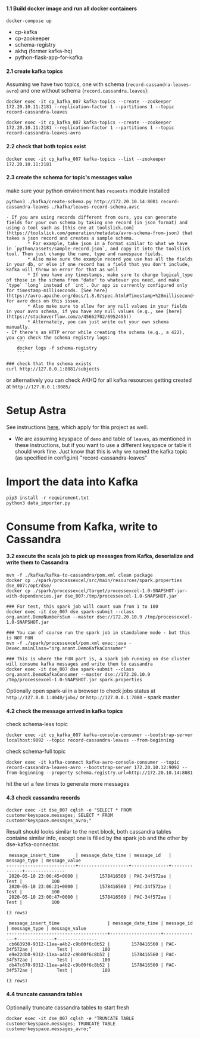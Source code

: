 #### 1.1 Build docker image and run all docker containers
```
docker-compose up
```
- cp-kafka
- cp-zookeeper
- schema-registry
- akhq (former kafka-hq)
- python-flask-app-for-kafka

#### 2.1 create kafka topics
Assuming we have two topics, one with schema (`record-cassandra-leaves-avro`) and one without schema (`record.cassandra.leaves`):
```
docker exec -it cp_kafka_007 kafka-topics --create --zookeeper 172.20.10.11:2181 --replication-factor 1 --partitions 1 --topic record-cassandra-leaves
```
```
docker exec -it cp_kafka_007 kafka-topics --create --zookeeper 172.20.10.11:2181 --replication-factor 1 --partitions 1 --topic record-cassandra-leaves-avro
```

#### 2.2 check that both topics exist
```
docker exec -it cp_kafka_007 kafka-topics --list --zookeeper 172.20.10.11:2181
```

#### 2.3 create the schema for topic's messages value
make sure your python environment has `requests` module installed
```
python3 ./kafka/create-schema.py http://172.20.10.14:8081 record-cassandra-leaves ./kafka/leaves-record-schema.avsc

- If you are using records different from ours, you can generate fields for your own schema by taking one record (in json format) and using a tool such as [this one at toolslick.com](https://toolslick.com/generation/metadata/avro-schema-from-json) that takes a json record and creates a sample schema. 
		* For example, take json in a format similar to what we have in `python/assets/sample-record.json`, and copy it into the toolslick tool. Then just change the name, type and namespace fields. 
		* Also make sure the example record you use has all the fields in your db, or else if one record has a field that you don't include, kafka will throw an error for that as well
		* If you have any timestamps, make sure to change logical_type of those in the schema from "date" to whatever you need, and make `type` `long` instead of `int`. Our app is currently configured only for timestamp-milliseconds. [See here](https://avro.apache.org/docs/1.8.0/spec.html#Timestamp+%28millisecond+precision%29) for avro docs on this issue.
		* Also make sure to allow for any null values in your fields in your avro schema, if you have any null values (e.g., see [here](https://stackoverflow.com/a/45662702/6952495))
		* Alternately, you can just write out your own schema manually.
- If there's an HTTP error while creating the schema (e.g., a 422), you can check the schema registry logs:
    ```
    docker logs -f schema-registry
    ```

### check that the schema exists
curl http://127.0.0.1:8081/subjects
```
or alternatively you can check AKHQ for all kafka resources getting created at `http://127.0.0.1:8085/` 

# Setup Astra

See instructions [here](https://github.com/Anant/cassandra.api/blob/master/README.md#setup), which apply for this project as well. 

- We are assuming keyspace of `demo` and table of `leaves`, as mentioned in these instructions, but if you want to use a different keyspace or table it should work fine. Just know that this is why we named the kafka topic (as specified in config.ini) "record-cassandra-leaves"

# Import the data into Kafka

```
pip3 install -r requirement.txt
python3 data_importer.py
```

# Consume from Kafka, write to Cassandra

#### 3.2 execute the scala job to pick up messages from Kafka, deserialize and write them to Cassandra
```
mvn -f ./kafka/kafka-to-cassandra/pom.xml clean package
docker cp ./spark/processexcel/src/main/resources/spark.properties dse_007:/opt/dse/
docker cp ./spark/processexcel/target/processexcel-1.0-SNAPSHOT-jar-with-dependencies.jar dse_007:/tmp/processexcel-1.0-SNAPSHOT.jar

### For test, this spark job will count sum from 1 to 100 
docker exec -it dse_007 dse spark-submit --class org.anant.DemoNumbersSum --master dse://172.20.10.9 /tmp/processexcel-1.0-SNAPSHOT.jar

### You can of course run the spark job in standalone mode - but this is NOT FUN 
mvn -f ./spark/processexcel/pom.xml exec:java -Dexec.mainClass="org.anant.DemoKafkaConsumer"

### This is where the FUN part is, a spark job running on dse cluster will consume kafka messages and write them to cassandra 
docker exec -it dse_007 dse spark-submit --class org.anant.DemoKafkaConsumer --master dse://172.20.10.9 /tmp/processexcel-1.0-SNAPSHOT.jar spark.properties
```

Optionally open spark-ui in a browser to check jobs status at `http://127.0.0.1:4040/jobs/` or `http://127.0.0.1:7080` - spark master














#### 4.2 check the message arrived in kafka topics
check schema-less topic
```
docker exec -it cp_kafka_007 kafka-console-consumer --bootstrap-server localhost:9092 --topic record-cassandra-leaves --from-beginning
```
check schema-full topic
```
docker exec -it kafka-connect kafka-avro-console-consumer --topic record-cassandra-leaves-avro --bootstrap-server 172.20.10.12:9092 --from-beginning --property schema.registry.url=http://172.20.10.14:8081
```
hit the url a few times to generate more messages

#### 4.3 check cassandra records
```
docker exec -it dse_007 cqlsh -e "SELECT * FROM customerkeyspace.messages; SELECT * FROM customerkeyspace.messages_avro;"
```
Result should looks similar to the next block, both cassandra tables containe similar info, except one is filled by the spark job and the other by dse-kafka-connector.
```
 message_insert_time      | message_date_time | message_id   | message_type | message_value
--------------------------+-------------------+--------------+--------------+---------------
 2020-05-10 23:06:45+0000 |        1578416560 | PAC-34f572ae |         Test |           100
 2020-05-10 23:06:21+0000 |        1578416560 | PAC-34f572ae |         Test |           100
 2020-05-10 23:00:47+0000 |        1578416560 | PAC-34f572ae |         Test |           100

(3 rows)

 message_insert_time                  | message_date_time | message_id   | message_type | message_value
--------------------------------------+-------------------+--------------+--------------+---------------
 cb663930-9312-11ea-a4b2-c9b00f6c8b52 |        1578416560 | PAC-34f572ae |         Test |           100
 e9e22db0-9312-11ea-a4b2-c9b00f6c8b52 |        1578416560 | PAC-34f572ae |         Test |           100
 db47c670-9312-11ea-a4b2-c9b00f6c8b52 |        1578416560 | PAC-34f572ae |         Test |           100

(3 rows)
```

#### 4.4 truncate cassandra tables
Optionally truncate cassandra tables to start fresh
```
docker exec -it dse_007 cqlsh -e "TRUNCATE TABLE customerkeyspace.messages; TRUNCATE TABLE customerkeyspace.messages_avro;"
```
